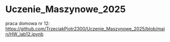 # Uczenie_Maszynowe_2025
praca domowa nr 12: https://github.com/TrzeciakPiotr2300/Uczenie_Maszynowe_2025/blob/main/HW_lab12.ipynb
